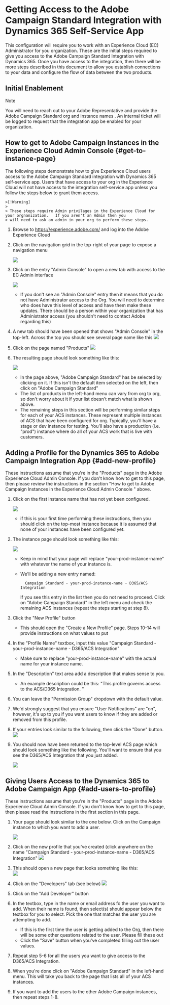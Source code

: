 
# Getting Access to the Adobe Campaign Standard Integration with Dynamics 365 Self-Service App

This configuration will require you to work with an Experience Cloud (EC) Administrator for you organization.   These are the initial steps required to give you access to the Adobe Campaign Standard Integration with Dynamics 365.   Once you have access to the integration, then there will be more steps described in this document to allow you establish connections to your data and configure  the flow of data between the two products.

## Initial Enablement

>[!Note]
>
>  You will need to reach out to your Adobe Representative and provide the Adobe Campaign Standard org and instance 
>  names .   An internal ticket will be logged to request that the integration app be enabled for your organization.

## How to get to Adobe Campaign Instances in the Experience Cloud Admin Console {#get-to-instance-page}

The following steps demonstrate how to give Experience Cloud users access to the Adobe Campaign Standard integration with Dynamics 365 self-service app.   Users that have access to your org in the Experience Cloud will not have access to the integration self-service app unless you follow the steps below to grant them access.

    >[!Warning] 
    > 
    > These steps require Admin privilages in the Experience Cloud for your orgnanization.   If you aren't an Admin then you
    > will need to ask an admin in your org to perform these steps.   

1. Browse to https://experience.adobe.com/ and log into the Adobe Experience Cloud
1. Click on the navigation grid in the top-right of your page to expose a navigation menu

   ![](assets/d365-to-acs-access-2.png)
   
1. Click on the entry "Admin Console" to open a new tab with access to the EC Admin interface
   
   ![](assets/d365-to-acs-access-3.png)
   * If you don't see an "Admin Console" entry then it means that you do not have Administrator access to the Org.   You will need to determine who does have this level of access and have them make these updates.   There should be a person within your organization that has Administrator access (you shouldn't need to contact Adobe regarding this)
1. A new tab should have been opened that shows "Admin Console" in the top-left.    Across the top you should see 
   several page name like this
   ![](assets/d365-to-acs-access-4.png)
   
1. Click on the page named "Products"
   ![](assets/d365-to-acs-access-5.png)
   
1. The resulting page should look something like this:

   ![](assets/d365-to-acs-access-6.png)
   * In the page above, "Adobe Campaign Standard" has be selected by clicking on it.   If this isn't the default item selected on the left, then click on "Adobe Campaign Standard"
   * The list of products in the left-hand menu can vary from org to org, so don't worry about it if your list doesn't match what is shown above.   
   * The remaining steps in this section will be performing similar steps for each of your ACS instances.   These represent multiple instances of ACS that have been configured for org.   Typically, you'll have a stage or dev instance for testing.    You'll also have a production (i.e. "prod") instance where do all of your ACS work that is live with customers.

## Adding a Profile for the Dynamics 365 to Adobe Campaign Integration App {#add-new-profile}  
     
These instructions assume that you're in the "Products" page in the Adobe Experience Cloud Admin Console.   If you don't know how to get to this page, then please review the instructions in the section "How to get to Adobe Campaign Instances in the Experience Cloud Admin Console " above.
     
1. Click on the first instance name that has not yet been configured.

    ![](assets/d365-to-acs-access-6.png)

   * if this is your first time performing these instructions, then you should click on the top-most instance because it is assumed that none of your instances have been configured yet.
1. The instance page should look something like this:

   ![](assets/d365-to-acs-access-8.png)
   * Keep in mind that your page will replace "your-prod-instance-name" with whatever the name of your instance is.
   * We'll be adding a new entry named: 
   
           Campaign Standard - your-prod-instance-name - D365/ACS Integration   
     If you see this entry in the list then you do not need to proceed.   Click on "Adobe Campaign Standard" in the left menu and check the remaining ACS instances (repeat the steps starting at step 8).
     
1. Click the "New Profile" button
   * This should open the "Create a New Profile" page.   Steps 10-14 will provide instructions on what values to put     
1. In the "Profile Name" textbox, input this value "Campaign Standard - your-prod-instance-name - D365/ACS Integration"
   * Make sure to replace "your-prod-instance-name" with the actual name for your instance name.
1. In the "Description" text area add a description that makes sense to you.   
   * An example description could be this:  "This profile governs access to the ACS/D365 Integration.  "        
1. You can leave the "Permission Group" dropdown with the default value.
1. We'd strongly suggest that you ensure "User Notifications" are "on", however, it's up to you if you want users to know if they are added or removed from this profile.
1. If your entries look similar to the following, then click the "Done" button.
   ![](assets/d365-to-acs-access-14.png)
1. You should now have been returned to the top-level ACS page which should look something like the following.   You'll want to ensure that you see the D365/ACS Integration that you just added.
   
   ![](assets/d365-to-acs-access-15.png)

## Giving Users Access to the Dynamics 365 to Adobe Campaign App {#add-users-to-profile}

These instructions assume that you're in the "Products" page in the Adobe Experience Cloud Admin Console.   If you don't know how to get to this page, then please read the instructions in the first section in this page.

1. Your page should look similar to the one below.  Click on the Campaign instance to which you want to add a user.

   ![](assets/d365-to-acs-access-6.png)
   
1. Click on the new profile that you've created (click anywhere on the name 
   "Campaign Standard - your-prod-instance-name - D365/ACS Integration"
   ![](assets/d365-to-acs-access-15.png)
1. This should open a new page that looks something like this:   
   ![](assets/d365-to-acs-access-17.png)
1. Click on the "Developers" tab (see below)
   ![](assets/d365-to-acs-access-18.png)
1. Click on the "Add Developer" button
1. In the textbox, type in the name or email address fo the user you want to add.  When their name is found, then select(s) should appear below the textbox for you to select.   Pick the one that matches the user you are attempting to add.
   * If this is the first time the user is getting added to the Org, then there will be some other questions related to 
     the user.   Please fill these out
   * Click the "Save" button when you've completed filling out the user values.
1. Repeat step 5-6 for all the users you want to give access to the D365/ACS Integration.
1. When you're done click on "Adobe Campaign Standard" in the left-hand menu.   This will take you back to the page that lists all of your ACS instances.
1. If you want to add the users to the other Adobe Campaign instances, then repeat steps 1-8.   
   